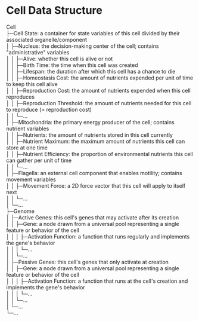 # Cell Data Structure
Cell  
├─Cell State: a container for state variables of this cell divided by their associated organelle/component  
│ ├─Nucleus: the decision-making center of the cell; contains "administrative" variables  
│ │ ├─Alive: whether this cell is alive or not  
│ │ ├─Birth Time: the time when this cell was created  
│ │ ├─Lifespan: the duration after which this cell has a chance to die  
│ │ ├─Homeostasis Cost: the amount of nutrients expended per unit of time to keep this cell alive  
│ │ ├─Reproduction Cost: the amount of nutrients expended when this cell reproduces  
│ │ ├─Reproduction Threshold: the amount of nutrients needed for this cell to reproduce (> reproduction cost)  
│ │ └─...  
│ ├─Mitochondria: the primary energy producer of the cell; contains nutrient variables  
│ │ ├─Nutrients: the amount of nutrients stored in this cell currently  
│ │ ├─Nutrient Maximum: the maximum amount of nutrients this cell can store at one time  
│ │ ├─Nutrient Efficiency: the proportion of environmental nutrients this cell can gather per unit of time  
│ │ └─...  
│ ├─Flagella: an external cell component that enables motility; contains movement variables  
│ │ ├─Movement Force: a 2D force vector that this cell will apply to itself next  
│ │ └─...  
│ └─...  
├─Genome  
│ ├─Active Genes: this cell's genes that may activate after its creation  
│ │ ├─Gene: a node drawn from a universal pool representing a single feature or behavior of the cell  
│ │ │ ├─Activation Function: a function that runs regularly and implements the gene's behavior  
│ │ │ └─...  
│ │ └─...  
│ ├─Passive Genes: this cell's genes that only activate at creation  
│ │ ├─Gene: a node drawn from a universal pool representing a single feature or behavior of the cell  
│ │ │ ├─Activation Function: a function that runs at the cell's creation and implements the gene's behavior  
│ │ │ └─...  
│ │ └─...  
│ └─...  
└─...  